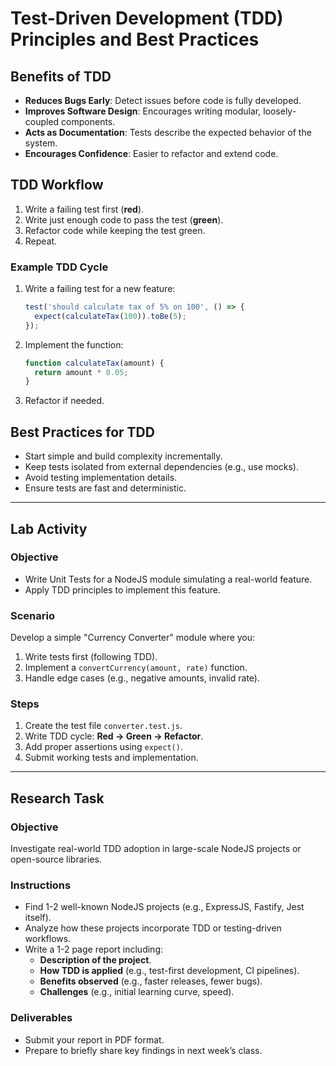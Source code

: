 # Test-Driven Development (TDD) Principles and Best Practices

## Benefits of TDD

- **Reduces Bugs Early**: Detect issues before code is fully developed.
- **Improves Software Design**: Encourages writing modular, loosely-coupled components.
- **Acts as Documentation**: Tests describe the expected behavior of the system.
- **Encourages Confidence**: Easier to refactor and extend code.

## TDD Workflow

1. Write a failing test first (**red**).
2. Write just enough code to pass the test (**green**).
3. Refactor code while keeping the test green.
4. Repeat.

### Example TDD Cycle

1. Write a failing test for a new feature:
   ```javascript
   test('should calculate tax of 5% on 100', () => {
     expect(calculateTax(100)).toBe(5);
   });
   ```
2. Implement the function:
   ```javascript
   function calculateTax(amount) {
     return amount * 0.05;
   }
   ```
3. Refactor if needed.

## Best Practices for TDD

- Start simple and build complexity incrementally.
- Keep tests isolated from external dependencies (e.g., use mocks).
- Avoid testing implementation details.
- Ensure tests are fast and deterministic.

---

## Lab Activity

### Objective

- Write Unit Tests for a NodeJS module simulating a real-world feature.
- Apply TDD principles to implement this feature.

### Scenario

Develop a simple "Currency Converter" module where you:

1. Write tests first (following TDD).
2. Implement a `convertCurrency(amount, rate)` function.
3. Handle edge cases (e.g., negative amounts, invalid rate).

### Steps

1. Create the test file `converter.test.js`.
2. Write TDD cycle: **Red → Green → Refactor**.
3. Add proper assertions using `expect()`.
4. Submit working tests and implementation.

---

## Research Task

### Objective

Investigate real-world TDD adoption in large-scale NodeJS projects or open-source libraries.

### Instructions

- Find 1-2 well-known NodeJS projects (e.g., ExpressJS, Fastify, Jest itself).
- Analyze how these projects incorporate TDD or testing-driven workflows.
- Write a 1-2 page report including:
  - **Description of the project**.
  - **How TDD is applied** (e.g., test-first development, CI pipelines).
  - **Benefits observed** (e.g., faster releases, fewer bugs).
  - **Challenges** (e.g., initial learning curve, speed).

### Deliverables

- Submit your report in PDF format.
- Prepare to briefly share key findings in next week’s class.
